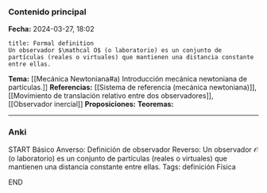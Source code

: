 ### Contenido principal

**Fecha:** 2024-03-27, 18:02

```ad-formal
title: Formal definition
Un observador $\mathcal O$ (o laboratorio) es un conjunto de partículas (reales o virtuales) que mantienen una distancia constante entre ellas.
```

**Tema:** [[Mecánica Newtoniana#a) Introducción mecánica newtoniana de partículas.]]
**Referencias:** [[Sistema de referencia (mecánica newtoniana)]], [[Movimiento de translación relativo entre dos observadores]], [[Observador inercial]]
**Proposiciones:**
**Teoremas:**

---
### Anki

START
Básico
Anverso: Definición de observador
Reverso: Un observador $\mathcal O$ (o laboratorio) es un conjunto de partículas (reales o virtuales) que mantienen una distancia constante entre ellas.
Tags: definición Física
<!--ID: 1718033661002-->
END